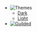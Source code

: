 - ![Themes](https://docs.jgapi.dev/docs/assets/img/Brightness.svg)
    - <a href="#" data-link-title="Dark">Dark</a>
    - <a href="#" data-link-title="Light">Light</a>
- [![Guilded](https://docs.jgapi.dev/docs/assets/img/Guilded.svg)](https://guilded.gg/JGAPI)